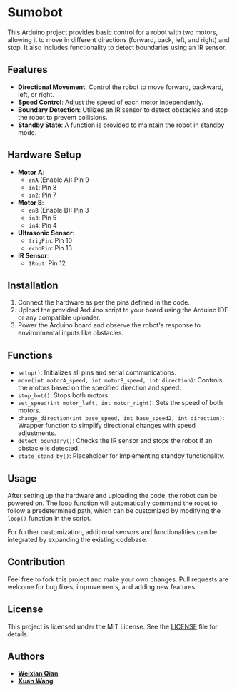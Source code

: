 # Sumobot

This Arduino project provides basic control for a robot with two motors, allowing it to move in different directions (forward, back, left, and right) and stop. It also includes functionality to detect boundaries using an IR sensor.

## Features

- **Directional Movement**: Control the robot to move forward, backward, left, or right.
- **Speed Control**: Adjust the speed of each motor independently.
- **Boundary Detection**: Utilizes an IR sensor to detect obstacles and stop the robot to prevent collisions.
- **Standby State**: A function is provided to maintain the robot in standby mode.

## Hardware Setup

- **Motor A**:
    - `enA` (Enable A): Pin 9
    - `in1`: Pin 8
    - `in2`: Pin 7
- **Motor B**:
    - `enB` (Enable B): Pin 3
    - `in3`: Pin 5
    - `in4`: Pin 4
- **Ultrasonic Sensor**:
    - `trigPin`: Pin 10
    - `echoPin`: Pin 13
- **IR Sensor**:
    - `IRout`: Pin 12

## Installation

1. Connect the hardware as per the pins defined in the code.
2. Upload the provided Arduino script to your board using the Arduino IDE or any compatible uploader.
3. Power the Arduino board and observe the robot's response to environmental inputs like obstacles.

## Functions

- `setup()`: Initializes all pins and serial communications.
- `move(int motorA_speed, int motorB_speed, int direction)`: Controls the motors based on the specified direction and speed.
- `stop_bot()`: Stops both motors.
- `set_speed(int motor_left, int motor_right)`: Sets the speed of both motors.
- `change_direction(int base_speed, int base_speed2, int direction)`: Wrapper function to simplify directional changes with speed adjustments.
- `detect_boundary()`: Checks the IR sensor and stops the robot if an obstacle is detected.
- `state_stand_by()`: Placeholder for implementing standby functionality.

## Usage

After setting up the hardware and uploading the code, the robot can be powered on. The loop function will automatically command the robot to follow a predetermined path, which can be customized by modifying the `loop()` function in the script.

For further customization, additional sensors and functionalities can be integrated by expanding the existing codebase.

## Contribution
Feel free to fork this project and make your own changes. Pull requests are welcome for bug fixes, improvements, and adding new features.

## License

This project is licensed under the MIT License. See the [LICENSE](LICENSE) file for details.

## Authors
- **[Weixian Qian](https://github.com/Janus117)**
- **[Xuan Wang](https://github.com/shaynewx)**
